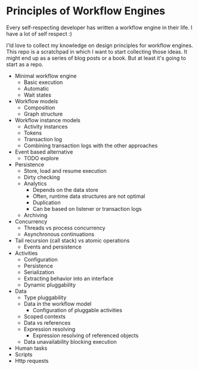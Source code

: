 # Principles of Workflow Engines

Every self-respecting developer has written a workflow engine in their life.  I have a lot of self respect :)

I'ld love to collect my knowledge on design principles for workflow engines.  This repo is a scratchpad in which I want to start collecting those ideas.  It might end up as a series of blog posts or a book.  But at least it's going to start as a repo.

* Minimal workflow engine
  * Basic execution
  * Automatic
  * Wait states
* Workflow models
  * Composition
  * Graph structure
* Workflow instance models
  * Activity instances
  * Tokens
  * Transaction log
  * Combining transaction logs with the other approaches
* Event based alternative
  * TODO explore
* Persistence
  * Store, load and resume execution
  * Dirty checking
  * Analytics
    * Depends on the data store
    * Often, runtime data structures are not optimal
    * Duplication  
    * Can be based on listener or transaction logs
  * Archiving
* Concurrency
  * Threads vs process concurrency
  * Asynchronous continuations
* Tail recursion (call stack) vs atomic operations
  * Events and persistence
* Activities
  * Configuration
  * Persistence
  * Serialization
  * Extracting behavior into an interface
  * Dynamic pluggability
* Data
  * Type pluggability
  * Data in the workflow model
    * Configuration of pluggable activities
  * Scoped contexts
  * Data vs references
  * Expression resolving
    * Expression resolving of referenced objects
  * Data unavailability blocking execution 
* Human tasks
* Scripts
* Http requests
